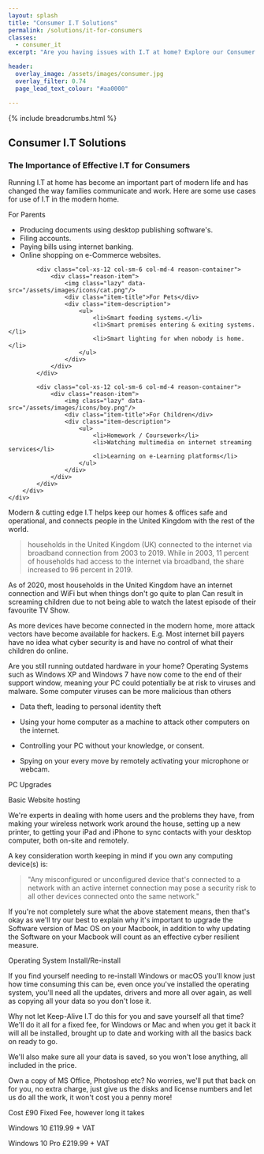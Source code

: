 ```yaml
---
layout: splash
title: "Consumer I.T Solutions"
permalink: /solutions/it-for-consumers
classes:
  - consumer_it
excerpt: "Are you having issues with I.T at home? Explore our Consumer I.T Solutions to see how Keep-Alive I.T is able to help."

header:
  overlay_image: /assets/images/consumer.jpg
  overlay_filter: 0.74
  page_lead_text_colour: "#aa0000"

---
```



{% include breadcrumbs.html %}

## Consumer I.T Solutions

### The Importance of Effective I.T for Consumers
Running I.T at home has become an important part of modern life and has changed the way families communicate and work.
Here are some use cases for use of I.T in the modern home.

<section>
    <div class="container">
        <div class="row">
            <div class="col-xs-12 col-sm-6 col-md-4 reason-container">
                <div class="reason-item">
                    <img class="lazy" data-src="/assets/images/icons/family.png"/>
                    <div class="item-title">For Parents</div>
                    <div class="item-description">
                        <ul>
                            <li>Producing documents using desktop publishing software's.</li>        
                            <li>Filing accounts.</li>
                            <li>Paying bills using internet banking.</li>
                            <li>Online shopping on e-Commerce websites.</li>
                        </ul>
                    </div>
                </div>
            </div>
    
            <div class="col-xs-12 col-sm-6 col-md-4 reason-container">
                <div class="reason-item">
                    <img class="lazy" data-src="/assets/images/icons/cat.png"/>
                    <div class="item-title">For Pets</div>
                    <div class="item-description">
                        <ul>        
                            <li>Smart feeding systems.</li>
                            <li>Smart premises entering & exiting systems.</li>
                            <li>Smart lighting for when nobody is home.</li>
                        </ul>
                    </div>
                </div>
            </div>
    
            <div class="col-xs-12 col-sm-6 col-md-4 reason-container">
                <div class="reason-item">
                    <img class="lazy" data-src="/assets/images/icons/boy.png"/>
                    <div class="item-title">For Children</div>
                    <div class="item-description">
                        <ul>        
                            <li>Homework / Coursework</li>
                            <li>Watching multimedia on internet streaming services</li>
                            <li>Learning on e-Learning platforms</li>
                        </ul>
                    </div>
                </div>
            </div>
        </div>
    </div>
</section>

Modern & cutting edge I.T helps keep our homes & offices safe and operational, and connects people in the United Kingdom with the rest of the world.

> households in the United Kingdom (UK) connected to the internet via broadband connection from 2003 to 2019. While in 2003, 11 percent of households had access to the internet via broadband, the share increased to 96 percent in 2019.

As of 2020, most households in the United Kingdom have an internet connection and WiFi but when things don't go quite to plan
Can result in screaming children due to not being able to watch the latest episode of their favourite TV Show.

As more devices have become connected in the modern home, more attack vectors have become available for hackers. E.g. Most internet bill payers have no idea what cyber security is and have no control of what their children do online.
    
    
<div class="divider div-transparent div-arrow-down"></div>




Are you still running outdated hardware in your home?
Operating Systems such as Windows XP and Windows 7 have now come to the end of their support window, meaning your PC could potentially be at risk to viruses and malware. Some computer viruses can be more malicious than others
- Data theft, leading to personal identity theft
- Using your home computer as a machine to attack other computers on the internet.

- Controlling your PC without your knowledge, or consent.
- Spying on your every move by remotely activating your microphone or webcam.

PC Upgrades

Basic Website hosting

We're experts in dealing with home users and the problems they have, from making your wireless network work around the house, setting up a new printer, to getting your iPad and iPhone to sync contacts with your desktop computer, both on-site and remotely.

A key consideration worth keeping in mind if you own any computing device(s) is:
> "Any misconfigured or unconfigured device that's connected to a network with an active internet connection may pose a security risk to all other devices connected onto the same network."

If you're not completely sure what the above statement means, then that's okay as we'll try our best to explain why it's important to upgrade the Software version of Mac OS on your Macbook, in addition to why updating the Software on your Macbook will count as an effective cyber resilient measure.



Operating System Install/Re-install

If you find yourself needing to re-install Windows or macOS you'll know just how time consuming this can be, even once you've installed the operating system, you'll need all the updates, drivers and more all over again, as well as copying all your data so you don't lose it.

Why not let Keep-Alive I.T do this for you and save yourself all that time?  We'll do it all for a fixed fee, for Windows or Mac and when you get it back it will all be installed, brought up to date and working with all the basics back on ready to go.

We'll also make sure all your data is saved, so you won't lose anything, all included in the price.

Own a copy of MS Office, Photoshop etc?  No worries, we'll put that back on for you, no extra charge, just give us the disks and license numbers and let us do all the work, it won't cost you a penny more!


Cost
£90 Fixed Fee, however long it takes

Windows 10
£119.99 + VAT


Windows 10 Pro
£219.99 + VAT